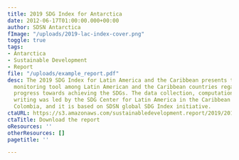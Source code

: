 ```yaml
---
title: 2019 SDG Index for Antarctica
date: 2012-06-17T01:00:00.000+00:00
author: SDSN Antarctica
fImage: "/uploads/2019-lac-index-cover.png"
toggle: true
tags:
- Antarctica
- Sustainable Development
- Report
file: "/uploads/example_report.pdf"
desc: The 2019 SDG Index for Latin America and the Caribbean presents the first comparable
  monitoring tool among Latin American and the Caribbean countries regarding their
  progress towards achieving the SDGs. The data collection, computation and report
  writing was led by the SDG Center for Latin America in the Caribbean (CODS) in Bogotá,
  Colombia, and it is based on SDSN global SDG Index initiative.
ctaURL: https://s3.amazonaws.com/sustainabledevelopment.report/2019/2019_lac_sdg_index.pdf
ctaTitle: Download the report
oResources: ''
otherResources: []
pagetitle: ''

---
```

